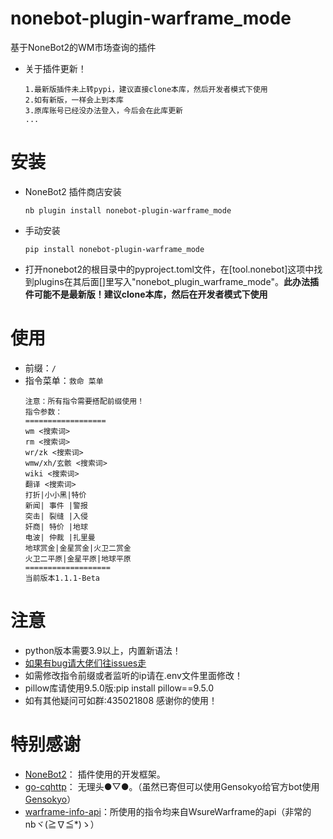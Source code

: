 # nonebot-plugin-warframe_mode

基于NoneBot2的WM市场查询的插件
- 关于插件更新！
  
    ```shell
    1.最新版插件未上转pypi，建议直接clone本库，然后开发者模式下使用
    2.如有新版，一样会上到本库
    3.原库账号已经没办法登入，今后会在此库更新
    ...
    ```


# 安装

- NoneBot2 插件商店安装

    ```shell
    nb plugin install nonebot-plugin-warframe_mode
    ```

- 手动安装

    ```shell
    pip install nonebot-plugin-warframe_mode
    ```
	
- 打开nonebot2的根目录中的pyproject.toml文件，在[tool.nonebot]这项中找到plugins在其后面[]里写入"nonebot_plugin_warframe_mode"。**此办法插件可能不是最新版！建议clone本库，然后在开发者模式下使用**

# 使用

- 前缀：`/`
- 指令菜单：`救命 菜单`
  ```text
  注意：所有指令需要搭配前缀使用！
  指令参数：
  ==================
  wm <搜索词>
  rm <搜索词>
  wr/zk <搜索词>
  wmw/xh/玄骸 <搜索词>
  wiki <搜索词>
  翻译 <搜索词>
  打折|小小黑|特价
  新闻| 事件 |警报
  突击| 裂缝 |入侵
  奸商| 特价 |地球
  电波| 仲裁 |扎里曼
  地球赏金|金星赏金|火卫二赏金
  火卫二平原|金星平原|地球平原
  ===================
  当前版本1.1.1-Beta
  ```
  
# 注意

- python版本需要3.9以上，内置新语法！
- [如果有bug请大佬们往issues走](https://github.com/gblfday/nonebot_plugin_warframe_mode/issues)
- 如需修改指令前缀或者监听的ip请在.env文件里面修改！
- pillow库请使用9.5.0版:pip install pillow==9.5.0
- 如有其他疑问可如群:435021808 感谢你的使用！


# 特别感谢

- [NoneBot2](https://github.com/nonebot/nonebot2)： 插件使用的开发框架。
- [go-cqhttp](https://github.com/Mrs4s/go-cqhttp)： 无理头●▽●。（虽然已寄但可以使用Gensokyo给官方bot使用[Gensokyo](https://github.com/Hoshinonyaruko/Gensokyo)）
- [warframe-info-api](https://github.com/WsureWarframe/warframe-info-api)：所使用的指令均来自WsureWarframe的api（非常的nbヾ(≧∇≦*)ゝ）
